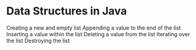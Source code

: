 # Data Structures in Java
Creating a new and empty list
Appending a value to the end of the list
Inserting a value within the list
Deleting a value from the list
Iterating over the list
Destroying the list

